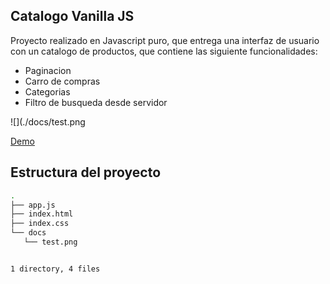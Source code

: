 ## Catalogo Vanilla JS

Proyecto realizado en Javascript puro, que entrega una interfaz de usuario con un catalogo de productos, que contiene las siguiente funcionalidades: 

- Paginacion
- Carro de compras 
- Categorias 
- Filtro de busqueda desde servidor

![](./docs/test.png

[Demo](https://faztweb.github.io/svelte-rick-and-morty/)

## Estructura del proyecto

```bash
.
├── app.js
├── index.html
├── index.css
└── docs
   └── test.png


1 directory, 4 files
```
